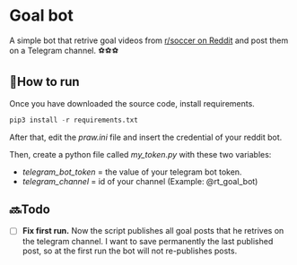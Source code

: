 # Goal bot

A simple bot that retrive goal videos from [r/soccer on Reddit](https://www.reddit.com/r/soccer) and post them on a Telegram channel.
⚽⚽⚽

## 🚀How to run 
Once you have downloaded the source code, install requirements. 
``` python
pip3 install -r requirements.txt
```

After that, edit the *praw.ini* file and insert the credential of your reddit bot.

Then, create a python file called *my_token.py* with these two variables:

  - *telegram_bot_token* = the value of your telegram bot token.
  - *telegram_channel* = id of your channel (Example: @rt_goal_bot) 

## 🔜Todo
- [ ] **Fix first run.** Now the script publishes all goal posts that he retrives on the telegram channel. I want to save permanently the last published post, so at the first run the bot will not re-publishes posts.
